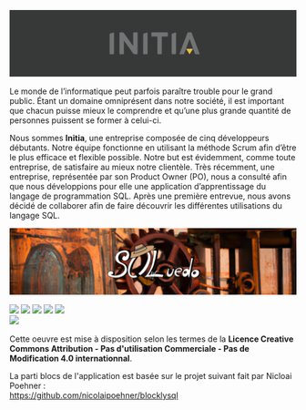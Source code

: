 ![initiaBanner](images/initiaBanner.png)

Le monde de l’informatique peut parfois paraître trouble pour le grand public. Étant un domaine omniprésent dans notre société, il est important que chacun puisse mieux le comprendre et qu’une plus grande quantité de personnes puissent se former à celui-ci.

Nous sommes **Initia**, une entreprise composée de cinq développeurs débutants. Notre équipe fonctionne en utilisant la méthode Scrum afin d’être le plus efficace et flexible possible. Notre but est évidemment, comme toute entreprise, de satisfaire au mieux notre clientèle. Très récemment, une entreprise, représentée par son Product Owner (PO), nous a consulté afin que nous développions pour elle une application d’apprentissage du langage de programmation SQL.
Après une première entrevue, nous avons décidé de collaborer afin de faire découvrir les différentes utilisations du langage SQL.

![initiaBanner](images/sqluedoBanner.png)

<img src="https://img.shields.io/badge/PHP-777BB4?style=for-the-badge&logo=php&logoColor=white" />
<img src="https://img.shields.io/badge/HTML-239120?style=for-the-badge&logo=html5&logoColor=white" />
<img src="https://img.shields.io/badge/CSS-239120?&style=for-the-badge&logo=css3&logoColor=white" />
<img src="https://img.shields.io/badge/JavaScript-323330?style=for-the-badge&logo=javascript&logoColor=F7DF1E" />
<img src="https://img.shields.io/badge/MySQL-00000F?style=for-the-badge&logo=mysql&logoColor=white" />
<br/>
<img src="https://www.ccdigitallaw.ch/wp-content/uploads/2021/10/License_BY_NC_ND.png"  height="27"/>

Cette oeuvre est mise à disposition selon les termes de la **Licence Creative Commons Attribution - Pas d'utilisation Commerciale - Pas de Modification 4.0 internationnal**.

La parti blocs de l'application est basée sur le projet suivant fait par Nicloai Poehner :<br>
    https://github.com/nicolaipoehner/blocklysql